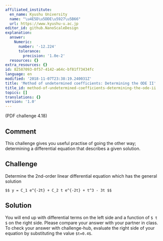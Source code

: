 ```yaml
---
affiliated_institute:
  en_name: Kyushu University
  name: "\u4E5D\u5DDE\u5927\u5B66"
  url: https://www.kyushu-u.ac.jp
editor_id: github.NanoScaleDesign
explanation:
  answer:
    Numeric:
      number: '-12.224'
      tolerance:
        precision: '1.0e-2'
  resources: {}
extra_resources: {}
id: 82587093-0f57-4142-a64c-bf81f73434fc
language: en
modified: '2018-11-07T23:38:19.240031Z'
title: 'Method of undetermined coefficients: Determining the ODE II'
title_id: method-of-undetermined-coefficients-determining-the-ode-ii
topics: []
translations: {}
version: '1.0'
---
```


(PDF challenge 4.18)

## Comment

This challenge gives you useful practise of going the other way; determining a differential equation that describes a given solution.

## Challenge

Determine the 2nd-order linear differential equation which has the general solution

`$$
y = C_1 e^{-2t} + C_2 t e^{-2t} + t^3 - 3t
$$`

## Solution

You will end up with differential terms on the left side and a function of `$ t $` on the right side.
Please compare your answer with your partner in class.
To check your answer with challenge-hub, evaluate the right side of your equation by substituting the value `$t=0.4$`.
